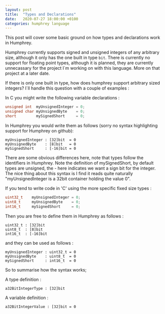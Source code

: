 ```yaml
---
layout: post
title:  "Types and Declarations"
date:   2020-07-27 18:00:00 +0100
categories: humphrey language
---
```


This post will cover some basic ground on how types and declarations work in Humphrey.

Humphrey currently supports signed and unsigned integers of any arbitrary size, although it only has the one built in type `bit`. There is currently no support for floating point types, although it is planned, they are currently unnecassary for the project I`m working on with this language. More on that project at a later date.

If there is only one built in type, how does humphrey support arbitrary sized integers? I`ll handle this question with a couple of examples :

In C you might write the following variable declarations :
```c
unsigned int  myUnsignedInteger = 0;
unsigned char myUnsignedByte    = 0;
short         mySignedShort     = 0;
```
In Humphrey you would write them as follows (sorry no syntax highlighting support for Humphrey on github):
```
myUnsignedInteger : [32]bit  = 0
myUnsignedByte    : [8]bit   = 0
mySignedShort     : [-16]bit = 0
```

There are some obvious differences here, note that types follow the identifiers in Humphrey. Note the definition of mySignedShort, by default types are unsigned, the - here indicates we want a sign bit for the integer. The nice thing about this syntax is I find it reads quite naturally "myUnsignedInteger is a 32bit container holding the value 0". 

If you tend to write code in 'C' using the more specific fixed size types :

```c
uint32_t    myUnsignedInteger = 0;
uint8_t     myUnsignedByte    = 0;
int16_t     mySignedShort     = 0;
```

Then you are free to define them in Humphrey as follows :

```
uint32_t : [32]bit
uint8_t  : [8]bit
int16_t  : [-16]bit
```

and they can be used as follows :

```
myUnsignedInteger : uint32_t = 0
myUnsignedByte    : uint8_t  = 0
mySignedShort     : int16_t  = 0
```

So to summarise how the syntax works;

A type definition :
```
a32BitIntegerType : [32]bit
```
A variable definition :
```
a32BitIntegerValue : [32]bit = 0
```
